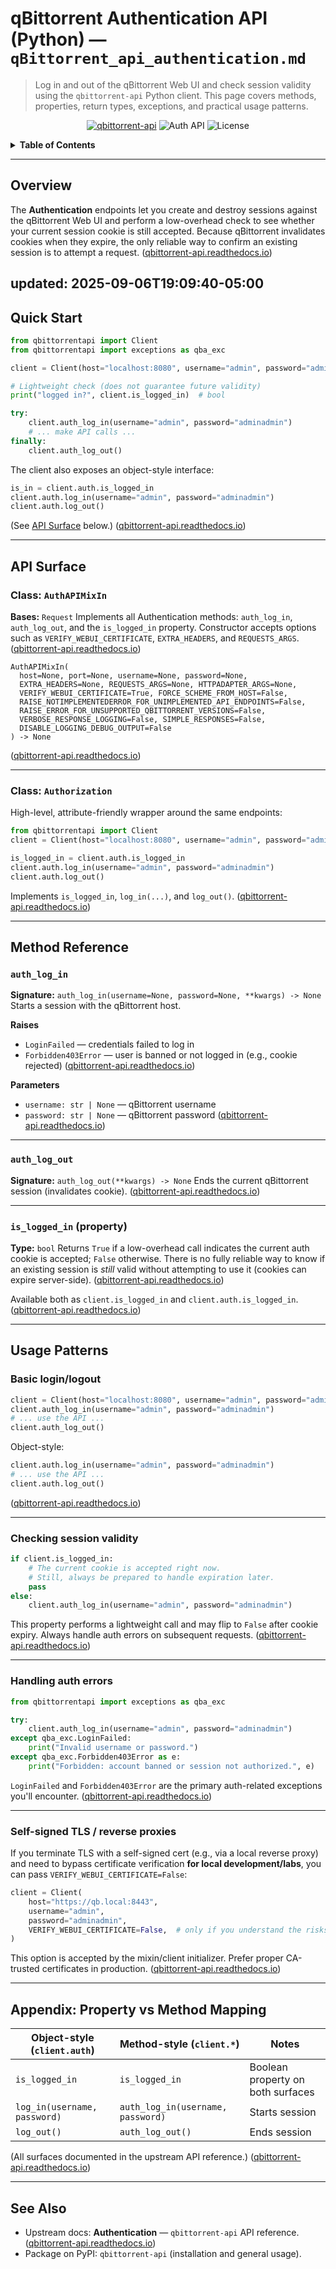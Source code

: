 # qBittorrent Authentication API (Python) — `qBittorrent_api_authentication.md`

> Log in and out of the qBittorrent Web UI and check session validity using the `qbittorrent-api` Python client. This page covers methods, properties, return types, exceptions, and practical usage patterns.

<p align="center">
  <a href="https://pypi.org/project/qbittorrent-api/"><img alt="qbittorrent-api" src="https://img.shields.io/pypi/v/qbittorrent-api.svg"></a>
  <img alt="Auth API" src="https://img.shields.io/badge/API-Authentication-blue">
  <img alt="License" src="https://img.shields.io/badge/license-MIT-green">
</p>

<details>
<summary><strong>Table of Contents</strong></summary>

* [Overview](#overview)
* [Quick Start](#quick-start)
* [API Surface](#api-surface)

  * [Class: `AuthAPIMixIn`](#class-authapimixin)
  * [Class: `Authorization`](#class-authorization)
* [Method Reference](#method-reference)

  * [`auth_log_in`](#auth_log_in)
  * [`auth_log_out`](#auth_log_out)
  * [`is_logged_in` (property)](#is_logged_in-property)
* [Usage Patterns](#usage-patterns)

  * [Basic login/logout](#basic-loginlogout)
  * [Checking session validity](#checking-session-validity)
  * [Handling auth errors](#handling-auth-errors)
  * [Self-signed TLS / reverse proxies](#self-signed-tls--reverse-proxies)
* [Appendix: Property vs Method Mapping](#appendix-property-vs-method-mapping)
* [See Also](#see-also)

</details>

---

## Overview

The **Authentication** endpoints let you create and destroy sessions against the qBittorrent Web UI and perform a low-overhead check to see whether your current session cookie is still accepted. Because qBittorrent invalidates cookies when they expire, the only reliable way to confirm an existing session is to attempt a request. ([qbittorrent-api.readthedocs.io][1])

updated: 2025-09-06T19:09:40-05:00
---

## Quick Start

```python
from qbittorrentapi import Client
from qbittorrentapi import exceptions as qba_exc

client = Client(host="localhost:8080", username="admin", password="adminadmin")

# Lightweight check (does not guarantee future validity)
print("logged in?", client.is_logged_in)  # bool

try:
    client.auth_log_in(username="admin", password="adminadmin")
    # ... make API calls ...
finally:
    client.auth_log_out()
```

The client also exposes an object-style interface:

```python
is_in = client.auth.is_logged_in
client.auth.log_in(username="admin", password="adminadmin")
client.auth.log_out()
```

(See [API Surface](#api-surface) below.) ([qbittorrent-api.readthedocs.io][1])

---

## API Surface

### Class: `AuthAPIMixIn`

**Bases:** `Request`
Implements all Authentication methods: `auth_log_in`, `auth_log_out`, and the `is_logged_in` property. Constructor accepts options such as `VERIFY_WEBUI_CERTIFICATE`, `EXTRA_HEADERS`, and `REQUESTS_ARGS`. ([qbittorrent-api.readthedocs.io][1])

```text
AuthAPIMixIn(
  host=None, port=None, username=None, password=None,
  EXTRA_HEADERS=None, REQUESTS_ARGS=None, HTTPADAPTER_ARGS=None,
  VERIFY_WEBUI_CERTIFICATE=True, FORCE_SCHEME_FROM_HOST=False,
  RAISE_NOTIMPLEMENTEDERROR_FOR_UNIMPLEMENTED_API_ENDPOINTS=False,
  RAISE_ERROR_FOR_UNSUPPORTED_QBITTORRENT_VERSIONS=False,
  VERBOSE_RESPONSE_LOGGING=False, SIMPLE_RESPONSES=False,
  DISABLE_LOGGING_DEBUG_OUTPUT=False
) -> None
```

([qbittorrent-api.readthedocs.io][1])

---

### Class: `Authorization`

High-level, attribute-friendly wrapper around the same endpoints:

```python
from qbittorrentapi import Client
client = Client(host="localhost:8080", username="admin", password="adminadmin")

is_logged_in = client.auth.is_logged_in
client.auth.log_in(username="admin", password="adminadmin")
client.auth.log_out()
```

Implements `is_logged_in`, `log_in(...)`, and `log_out()`. ([qbittorrent-api.readthedocs.io][1])

---

## Method Reference

### `auth_log_in`

**Signature:** `auth_log_in(username=None, password=None, **kwargs) -> None`
Starts a session with the qBittorrent host.

**Raises**

* `LoginFailed` — credentials failed to log in
* `Forbidden403Error` — user is banned or not logged in (e.g., cookie rejected) ([qbittorrent-api.readthedocs.io][1])

**Parameters**

* `username: str | None` — qBittorrent username
* `password: str | None` — qBittorrent password ([qbittorrent-api.readthedocs.io][1])

---

### `auth_log_out`

**Signature:** `auth_log_out(**kwargs) -> None`
Ends the current qBittorrent session (invalidates cookie). ([qbittorrent-api.readthedocs.io][1])

---

### `is_logged_in` (property)

**Type:** `bool`
Returns `True` if a low-overhead call indicates the current auth cookie is accepted; `False` otherwise. There is no fully reliable way to know if an existing session is *still* valid without attempting to use it (cookies can expire server-side). ([qbittorrent-api.readthedocs.io][1])

Available both as `client.is_logged_in` and `client.auth.is_logged_in`. ([qbittorrent-api.readthedocs.io][1])

---

## Usage Patterns

### Basic login/logout

```python
client = Client(host="localhost:8080", username="admin", password="adminadmin")
client.auth_log_in(username="admin", password="adminadmin")
# ... use the API ...
client.auth_log_out()
```

Object-style:

```python
client.auth.log_in(username="admin", password="adminadmin")
# ... use the API ...
client.auth.log_out()
```

([qbittorrent-api.readthedocs.io][1])

---

### Checking session validity

```python
if client.is_logged_in:
    # The current cookie is accepted right now.
    # Still, always be prepared to handle expiration later.
    pass
else:
    client.auth_log_in(username="admin", password="adminadmin")
```

This property performs a lightweight call and may flip to `False` after cookie expiry. Always handle auth errors on subsequent requests. ([qbittorrent-api.readthedocs.io][1])

---

### Handling auth errors

```python
from qbittorrentapi import exceptions as qba_exc

try:
    client.auth_log_in(username="admin", password="adminadmin")
except qba_exc.LoginFailed:
    print("Invalid username or password.")
except qba_exc.Forbidden403Error as e:
    print("Forbidden: account banned or session not authorized.", e)
```

`LoginFailed` and `Forbidden403Error` are the primary auth-related exceptions you'll encounter. ([qbittorrent-api.readthedocs.io][1])

---

### Self-signed TLS / reverse proxies

If you terminate TLS with a self-signed cert (e.g., via a local reverse proxy) and need to bypass certificate verification **for local development/labs**, you can pass `VERIFY_WEBUI_CERTIFICATE=False`:

```python
client = Client(
    host="https://qb.local:8443",
    username="admin",
    password="adminadmin",
    VERIFY_WEBUI_CERTIFICATE=False,  # only if you understand the risks
)
```

This option is accepted by the mixin/client initializer. Prefer proper CA-trusted certificates in production. ([qbittorrent-api.readthedocs.io][1])

---

## Appendix: Property vs Method Mapping

| Object-style (`client.auth`) | Method-style (`client.*`)         | Notes                             |
| ---------------------------- | --------------------------------- | --------------------------------- |
| `is_logged_in`               | `is_logged_in`                    | Boolean property on both surfaces |
| `log_in(username, password)` | `auth_log_in(username, password)` | Starts session                    |
| `log_out()`                  | `auth_log_out()`                  | Ends session                      |

(All surfaces documented in the upstream API reference.) ([qbittorrent-api.readthedocs.io][1])

---

## See Also

* Upstream docs: **Authentication** — `qbittorrent-api` API reference. ([qbittorrent-api.readthedocs.io][1])
* Package on PyPI: `qbittorrent-api` (installation and general usage).

[1]: https://qbittorrent-api.readthedocs.io/en/latest/apidoc/auth.html "Authentication - qbittorrent-api 2025.7.1.dev4+g4fc2ae4 documentation"
